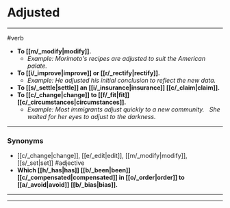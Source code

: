 # Adjusted
---
#verb
- **To [[m/_modify|modify]].**
	- _Example: Morimoto's recipes are adjusted to suit the American palate._
- **To [[i/_improve|improve]] or [[r/_rectify|rectify]].**
	- _Example: He adjusted his initial conclusion to reflect the new data._
- **To [[s/_settle|settle]] an [[i/_insurance|insurance]] [[c/_claim|claim]].**
- **To [[c/_change|change]] to [[f/_fit|fit]] [[c/_circumstances|circumstances]].**
	- _Example: Most immigrants adjust quickly to a new community.   She waited for her eyes to adjust to the darkness._
---
### Synonyms
- [[c/_change|change]], [[e/_edit|edit]], [[m/_modify|modify]], [[s/_set|set]]
#adjective
- **Which [[h/_has|has]] [[b/_been|been]] [[c/_compensated|compensated]] in [[o/_order|order]] to [[a/_avoid|avoid]] [[b/_bias|bias]].**
---
---
